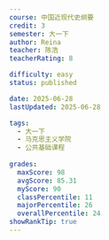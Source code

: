 ```yaml
---
course: 中国近现代史纲要
credit: 3
semester: 大一下
author: Reina
teacher: 陈浩
teacherRating: 8

difficulty: easy
status: published

date: 2025-06-28
lastUpdated: 2025-06-28

tags: 
  - 大一下
  - 马克思主义学院
  - 公共基础课程
  
grades:
  maxScore: 98
  avgScore: 85.31
  myScore: 90
  classPercentile: 11
  majorPercentile: 26
  overallPercentile: 24
showRankTip: true
---
```









